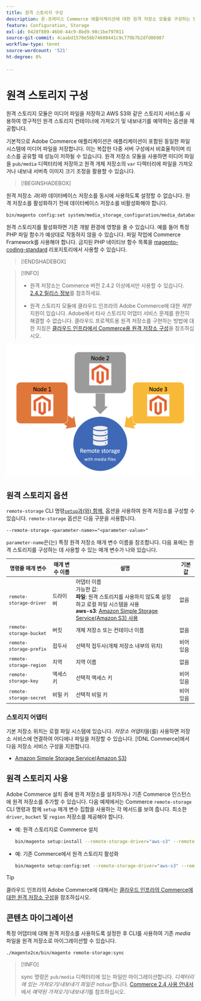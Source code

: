 ```yaml
---
title: 원격 스토리지 구성
description: 온-프레미스 Commerce 애플리케이션에 대한 원격 저장소 모듈을 구성하는 방법에 대해 알아봅니다.
feature: Configuration, Storage
exl-id: 0428f889-46b0-44c9-8bd9-98c1be797011
source-git-commit: 4caabd1578e56b74600441c9c779b7b2dfd06987
workflow-type: tm+mt
source-wordcount: '521'
ht-degree: 0%

---
```


# 원격 스토리지 구성

원격 스토리지 모듈은 미디어 파일을 저장하고 AWS S3와 같은 스토리지 서비스를 사용하여 영구적인 원격 스토리지 컨테이너에 가져오기 및 내보내기를 예약하는 옵션을 제공합니다.

기본적으로 Adobe Commerce 애플리케이션은 애플리케이션이 포함된 동일한 파일 시스템에 미디어 파일을 저장합니다. 이는 복잡한 다중 서버 구성에서 비효율적이며 리소스를 공유할 때 성능이 저하될 수 있습니다. 원격 저장소 모듈을 사용하면 미디어 파일을 `pub/media` 디렉터리에 저장하고 원격 개체 저장소의 `var` 디렉터리에 파일을 가져오거나 내보내 서버측 이미지 크기 조정을 활용할 수 있습니다.

>[!BEGINSHADEBOX]

원격 저장소 _과(와)_ 데이터베이스 저장소를 동시에 사용하도록 설정할 수 없습니다. 원격 저장소를 활성화하기 전에 데이터베이스 저장소를 비활성화해야 합니다.

```bash
bin/magento config:set system/media_storage_configuration/media_database 0
```

원격 스토리지를 활성화하면 기존 개발 환경에 영향을 줄 수 있습니다. 예를 들어 특정 PHP 파일 함수가 예상대로 작동하지 않을 수 있습니다. 파일 작업에 Commerce Framework를 사용해야 합니다. 금지된 PHP 네이티브 함수 목록을 [magento-coding-standard](https://github.com/magento/magento-coding-standard/blob/develop/Magento2/Sniffs/Functions/DiscouragedFunctionSniff.php) 리포지토리에서 사용할 수 있습니다.

>[!ENDSHADEBOX]

>[!INFO]
>
>- 원격 저장소는 Commerce 버전 2.4.2 이상에서만 사용할 수 있습니다. [2.4.2 릴리스 정보](https://experienceleague.adobe.com/ko/docs/commerce-operations/release/notes/magento-open-source/2-4-2)를 참조하세요.
>
>- 원격 스토리지 모듈에 클라우드 인프라의 Adobe Commerce에 대한 _제한_ 지원이 있습니다. Adobe에서 타사 스토리지 어댑터 서비스 문제를 완전히 해결할 수 없습니다. 클라우드 프로젝트용 원격 저장소를 구현하는 방법에 대한 지침은 [클라우드 인프라에서 Commerce용 원격 저장소 구성](cloud-support.md)을 참조하십시오.

![로컬 저장소와 클라우드 저장소 간의 관계를 보여 주는 원격 저장소 구성 스키마 다이어그램](../../assets/configuration/remote-storage-schema.png)

## 원격 스토리지 옵션

`remote-storage` CLI 명령[`setup`과(와) 함께 &#x200B;](../../installation/tutorials/deployment.md) 옵션을 사용하여 원격 저장소를 구성할 수 있습니다. `remote-storage` 옵션은 다음 구문을 사용합니다.

```text
--remote-storage-<parameter-name>="<parameter-value>"
```

`parameter-name`은(는) 특정 원격 저장소 매개 변수 이름을 참조합니다. 다음 표에는 원격 스토리지를 구성하는 데 사용할 수 있는 매개 변수가 나와 있습니다.

| 명령줄 매개 변수 | 매개 변수 이름 | 설명 | 기본값 |
|--- |--- |--- |--- |
| `remote-storage-driver` | 드라이버 | 어댑터 이름<br>가능한 값:<br>**파일**: 원격 스토리지를 사용하지 않도록 설정하고 로컬 파일 시스템을 사용&#x200B;<br>**aws-s3**: [Amazon Simple Storage Service(Amazon S3) 사용](remote-storage-aws-s3.md) | 없음 |
| `remote-storage-bucket` | 버킷 | 개체 저장소 또는 컨테이너 이름 | 없음 |
| `remote-storage-prefix` | 접두사 | 선택적 접두사(개체 저장소 내부의 위치) | 비어 있음 |
| `remote-storage-region` | 지역 | 지역 이름 | 없음 |
| `remote-storage-key` | 액세스 키 | 선택적 액세스 키 | 비어 있음 |
| `remote-storage-secret` | 비밀 키 | 선택적 비밀 키 | 비어 있음 |

### 스토리지 어댑터

기본 저장소 위치는 로컬 파일 시스템에 있습니다. _저장소 어댑터_&#x200B;을(를) 사용하면 저장소 서비스에 연결하여 어디에나 파일을 저장할 수 있습니다. [!DNL Commerce]에서 다음 저장소 서비스 구성을 지원합니다.

- [Amazon Simple Storage Service(Amazon S3)](remote-storage-aws-s3.md)

## 원격 스토리지 사용

Adobe Commerce 설치 중에 원격 저장소를 설치하거나 기존 Commerce 인스턴스에 원격 저장소를 추가할 수 있습니다. 다음 예제에서는 Commerce `remote-storage` CLI 명령과 함께 `setup` 매개 변수 집합을 사용하는 각 메서드를 보여 줍니다. 최소한 `driver`, `bucket` 및 `region` 저장소를 제공해야 합니다.

- 예: 원격 스토리지로 Commerce 설치

  ```bash
  bin/magento setup:install --remote-storage-driver="aws-s3" --remote-storage-bucket="myBucket" --remote-storage-region="us-east-1"
  ```

- 예: 기존 Commerce에서 원격 스토리지 활성화

  ```bash
  bin/magento setup:config:set --remote-storage-driver="aws-s3" --remote-storage-bucket="myBucket" --remote-storage-region="us-east-1"
  ```

>[!TIP]
>
>클라우드 인프라의 Adobe Commerce에 대해서는 [클라우드 인프라의 Commerce에 대한 원격 저장소 구성](cloud-support.md)을 참조하십시오.

## 콘텐츠 마이그레이션

특정 어댑터에 대해 원격 저장소를 사용하도록 설정한 후 CLI를 사용하여 기존 _media_ 파일을 원격 저장소로 마이그레이션할 수 있습니다.

```bash
./magento2ce/bin/magento remote-storage:sync
```

>[!INFO]
>
>sync 명령은 `pub/media` 디렉터리에 있는 파일만 마이그레이션합니다. _디렉터리에 있는 가져오기/내보내기 파일은_ not`var`합니다. [Commerce 2.4 사용 안내서](https://experienceleague.adobe.com/docs/commerce-admin/systems/data-transfer/data-scheduled-import-export.html?lang=ko)에서 _예약된 가져오기/내보내기_&#x200B;를 참조하십시오.

<!-- link definitions -->

[import-export]: https://docs.magento.com/user-guide/system/data-scheduled-import-export.html

